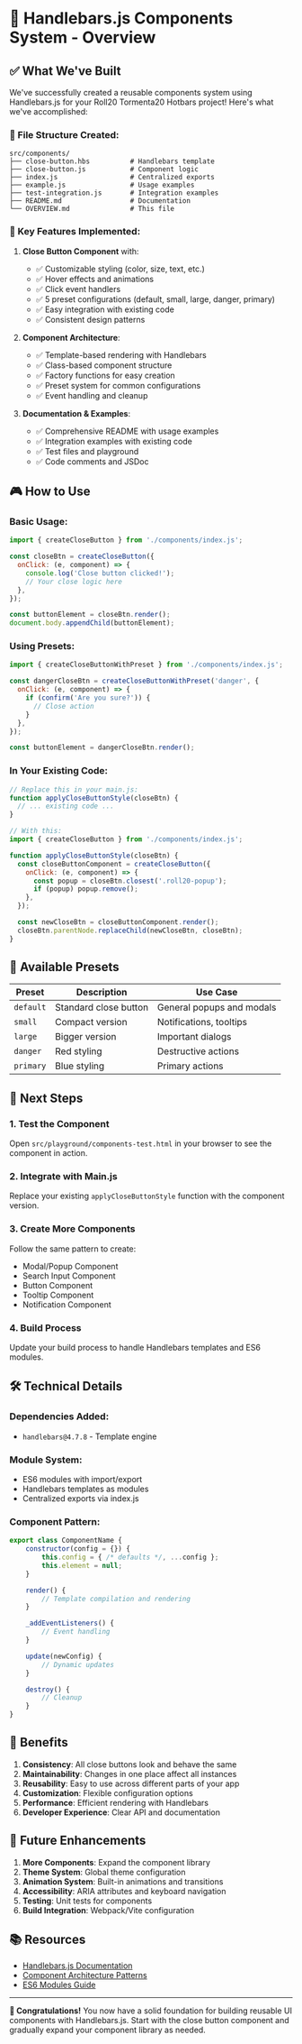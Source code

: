# 🎯 Handlebars.js Components System - Overview

## ✅ What We've Built

We've successfully created a reusable components system using Handlebars.js for your Roll20 Tormenta20 Hotbars project! Here's what we've accomplished:

### 📁 File Structure Created:

```
src/components/
├── close-button.hbs          # Handlebars template
├── close-button.js           # Component logic
├── index.js                  # Centralized exports
├── example.js                # Usage examples
├── test-integration.js       # Integration examples
├── README.md                 # Documentation
└── OVERVIEW.md               # This file
```

### 🚀 Key Features Implemented:

1. **Close Button Component** with:

   - ✅ Customizable styling (color, size, text, etc.)
   - ✅ Hover effects and animations
   - ✅ Click event handlers
   - ✅ 5 preset configurations (default, small, large, danger, primary)
   - ✅ Easy integration with existing code
   - ✅ Consistent design patterns

2. **Component Architecture**:

   - ✅ Template-based rendering with Handlebars
   - ✅ Class-based component structure
   - ✅ Factory functions for easy creation
   - ✅ Preset system for common configurations
   - ✅ Event handling and cleanup

3. **Documentation & Examples**:
   - ✅ Comprehensive README with usage examples
   - ✅ Integration examples with existing code
   - ✅ Test files and playground
   - ✅ Code comments and JSDoc

## 🎮 How to Use

### Basic Usage:

```javascript
import { createCloseButton } from './components/index.js';

const closeBtn = createCloseButton({
  onClick: (e, component) => {
    console.log('Close button clicked!');
    // Your close logic here
  },
});

const buttonElement = closeBtn.render();
document.body.appendChild(buttonElement);
```

### Using Presets:

```javascript
import { createCloseButtonWithPreset } from './components/index.js';

const dangerCloseBtn = createCloseButtonWithPreset('danger', {
  onClick: (e, component) => {
    if (confirm('Are you sure?')) {
      // Close action
    }
  },
});

const buttonElement = dangerCloseBtn.render();
```

### In Your Existing Code:

```javascript
// Replace this in your main.js:
function applyCloseButtonStyle(closeBtn) {
  // ... existing code ...
}

// With this:
import { createCloseButton } from './components/index.js';

function applyCloseButtonStyle(closeBtn) {
  const closeButtonComponent = createCloseButton({
    onClick: (e, component) => {
      const popup = closeBtn.closest('.roll20-popup');
      if (popup) popup.remove();
    },
  });

  const newCloseBtn = closeButtonComponent.render();
  closeBtn.parentNode.replaceChild(newCloseBtn, closeBtn);
}
```

## 🔧 Available Presets

| Preset    | Description           | Use Case                  |
| --------- | --------------------- | ------------------------- |
| `default` | Standard close button | General popups and modals |
| `small`   | Compact version       | Notifications, tooltips   |
| `large`   | Bigger version        | Important dialogs         |
| `danger`  | Red styling           | Destructive actions       |
| `primary` | Blue styling          | Primary actions           |

## 🎯 Next Steps

### 1. Test the Component

Open `src/playground/components-test.html` in your browser to see the component in action.

### 2. Integrate with Main.js

Replace your existing `applyCloseButtonStyle` function with the component version.

### 3. Create More Components

Follow the same pattern to create:

- Modal/Popup Component
- Search Input Component
- Button Component
- Tooltip Component
- Notification Component

### 4. Build Process

Update your build process to handle Handlebars templates and ES6 modules.

## 🛠️ Technical Details

### Dependencies Added:

- `handlebars@4.7.8` - Template engine

### Module System:

- ES6 modules with import/export
- Handlebars templates as modules
- Centralized exports via index.js

### Component Pattern:

```javascript
export class ComponentName {
    constructor(config = {}) {
        this.config = { /* defaults */, ...config };
        this.element = null;
    }

    render() {
        // Template compilation and rendering
    }

    _addEventListeners() {
        // Event handling
    }

    update(newConfig) {
        // Dynamic updates
    }

    destroy() {
        // Cleanup
    }
}
```

## 🎨 Benefits

1. **Consistency**: All close buttons look and behave the same
2. **Maintainability**: Changes in one place affect all instances
3. **Reusability**: Easy to use across different parts of your app
4. **Customization**: Flexible configuration options
5. **Performance**: Efficient rendering with Handlebars
6. **Developer Experience**: Clear API and documentation

## 🔮 Future Enhancements

1. **More Components**: Expand the component library
2. **Theme System**: Global theme configuration
3. **Animation System**: Built-in animations and transitions
4. **Accessibility**: ARIA attributes and keyboard navigation
5. **Testing**: Unit tests for components
6. **Build Integration**: Webpack/Vite configuration

## 📚 Resources

- [Handlebars.js Documentation](https://handlebarsjs.com/)
- [Component Architecture Patterns](https://web.dev/component-architecture/)
- [ES6 Modules Guide](https://developer.mozilla.org/en-US/docs/Web/JavaScript/Guide/Modules)

---

**🎉 Congratulations!** You now have a solid foundation for building reusable UI components with Handlebars.js. Start with the close button component and gradually expand your component library as needed.
